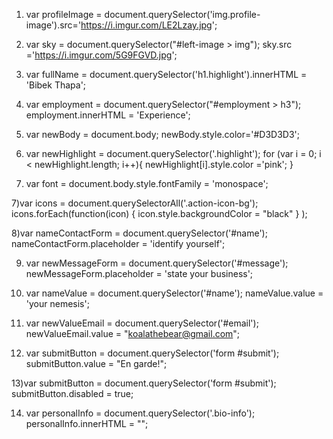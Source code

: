 1) var profileImage = document.querySelector('img.profile-image').src='https://i.imgur.com/LE2Lzay.jpg';

1) var sky = document.querySelector("#left-image > img"); sky.src ='https://i.imgur.com/5G9FGVD.jpg';

2) var fullName = document.querySelector('h1.highlight').innerHTML = 'Bibek Thapa';

3) var employment = document.querySelector("#employment > h3"); employment.innerHTML = 'Experience';

4) var newBody = document.body; newBody.style.color='#D3D3D3';

5)  var newHighlight = document.querySelector('.highlight');
    for (var i = 0; i < newHighlight.length; i++){
    newHighlight[i].style.color ='pink';
  }
  
6) var font = document.body.style.fontFamily = 'monospace';

7)var icons = document.querySelectorAll('.action-icon-bg');
  icons.forEach(function(icon) { icon.style.backgroundColor = "black" } );
  
8)var nameContactForm = document.querySelector('#name'); nameContactForm.placeholder = 'identify yourself';

9) var newMessageForm = document.querySelector('#message'); newMessageForm.placeholder = 'state your business';

10) var nameValue = document.querySelector('#name'); nameValue.value = 'your nemesis';

11) var newValueEmail = document.querySelector('#email'); newValueEmail.value = "koalathebear@gmail.com";
    
12) var submitButton = document.querySelector('form #submit'); submitButton.value = "En garde!";

13)var submitButton = document.querySelector('form #submit'); submitButton.disabled = true;

14) var personalInfo = document.querySelector('.bio-info'); personalInfo.innerHTML = "";
    
